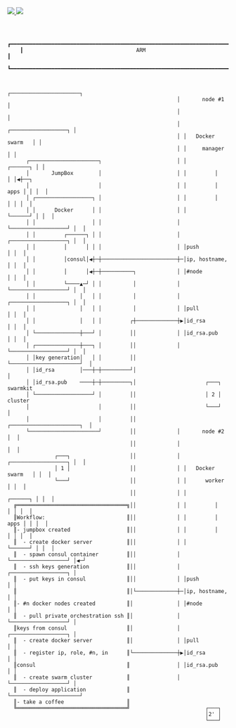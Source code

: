 

<a href="https://portal.azure.com/#create/Microsoft.Template/uri/https%3A%2F%2Fraw.githubusercontent.com%2Falterway%2Farm-prestashop-docker-cluster%2Fmaster%2Fazuredeploy.json" target="_blank">
    <img src="http://azuredeploy.net/deploybutton.png"/>
</a>
<a href="http://armviz.io/#/?load=https%3A%2F%2Fraw.githubusercontent.com%2Falterway%2Farm-prestashop-docker-cluster%2Fmaster%2Fazuredeploy.json" target="_blank">
    <img src="http://armviz.io/visualizebutton.png"/>
</a>
<pre>
                                                                                                 
                                                                                                 
                                                                                                 
                                                                                                 
        ┏━━━━━━━━━━━━━━━━━━━━━━━━━━━━━━━━━━━━━━━━━━━━━━━━━━━━━━━━━━━━━━━━━━━━━━━━━━━━━━━━┓
        ┃                                    ARM                                                ┃
        ┗━━━━━━━━━━━━━━━━━━━━━━━━━━━━━━━━━━━━━━━━━━━━━━━━━━━━━━━━━━━━━━━━━━━━━━━━━━━━━━━━┛
                                                                                                 
                                                                                                 
                                                          ┌──────────────────────┐               
                                                          │       node #1        │               
                                                          │                      │               
                                                          │ ┌──────────────────┐ │               
                                                          │ │   Docker swarm   │ │               
                                                          │ │     manager      │ │               
          ┌──────────────────────┐                        │ │         ┌──────┐ │ │               
          │       JumpBox        │                        │ │         │      │ │◀┼──┐            
          │                      │                        │ │         │ apps │ │ │  │            
          │ ┌──────────────────┐ │                        │ │         │      │ │ │  │            
          │ │      Docker      │ │                        │ │         └──────┘ │ │  │            
          │ │                  │ │                        │ └──────────────────┘ │  │            
          │ │         ┌──────┐ │ │                        │ ┌──────────────────┐ │  │            
          │ │         │      │ │ │                        │ │push              │ │  │            
          │ │         │consul│◀┼─┼────────────────────────┼─│ip, hostname,     │ │  │            
          │ │         │      │◀┼─┼──────────┐             │ │#node             │ │  │            
          │ │         └────▲─┘ │ │          │             │ └──────────────────┘ │  │            
          │ │              │   │ │          │             │ ┌──────────────────┐ │  │            
          │ │              │   │ │          │             │ │pull              │ │  │            
          │ │              │   │ │         ┌┼─────────────┼▶│id_rsa            │ │  │            
          │ └──────────────┼───┘ │         ││             │ │id_rsa.pub        │ │  │            
          │ ┌──────────────┼───┐ │         ││             │ └──────────────────┘ │  │            
          │ │key generation│   │ │         ││             └──────────────────────┘  │            
          │ │id_rsa        │───┼─┼─────────┘│                                       │            
          │ │id_rsa.pub    ────┼─┼─────────┐│                      ┌───┐        swarmkit         
          │ └──────────────────┘ │         ││                      │ 2 │         cluster         
          │                      │         ││                      └───┘            │            
          │                      │         ││             ┌──────────────────────┐  │            
          └──────────────────────┘         ││             │       node #2        │  │            
                                           ││             │                      │  │            
                   ┌───┐                   ││             │ ┌──────────────────┐ │  │            
                   │ 1 │                   ││             │ │   Docker swarm   │ │  │            
                   └───┘                   ││             │ │      worker      │ │  │            
                                           ││             │ │         ┌──────┐ │ │  │            
      ╔═══════════════════════════════════╗││             │ │         │      │ │ │  │            
      ║Workflow:                          ║││             │ │         │ apps │ │ │  │            
      ║- jumpbox created                  ║││             │ │         │      │ │ │  │            
      ║  - create docker server           ║││             │ │         └──────┘ │ │  │            
      ║  - spawn consul container         ║││             │ └──────────────────┘ │◀─┘            
      ║  - ssh keys generation            ║││             │ ┌──────────────────┐ │               
      ║  - put keys in consul             ║││             │ │push              │ │               
      ║                                   ║│└─────────────┼─│ip, hostname,     │ │               
      ║- #n docker nodes created          ║│              │ │#node             │ │               
      ║  - pull private orchestration ssh ║│              │ └──────────────────┘ │               
      ║keys from consul                   ║│              │ ┌──────────────────┐ │               
      ║  - create docker server           ║│              │ │pull              │ │               
      ║  - register ip, role, #n, in      ║└──────────────┼▶│id_rsa            │ │               
      ║consul                             ║               │ │id_rsa.pub        │ │               
      ║  - create swarm cluster           ║               │ └──────────────────┘ │               
      ║  - deploy application             ║               └──────────────────────┘               
      ║- take a coffee                    ║                                                      
      ╚═══════════════════════════════════╝                        ┌───┐                         
                                                                   │2' │                         
                                                                   └───┘                         
</pre>